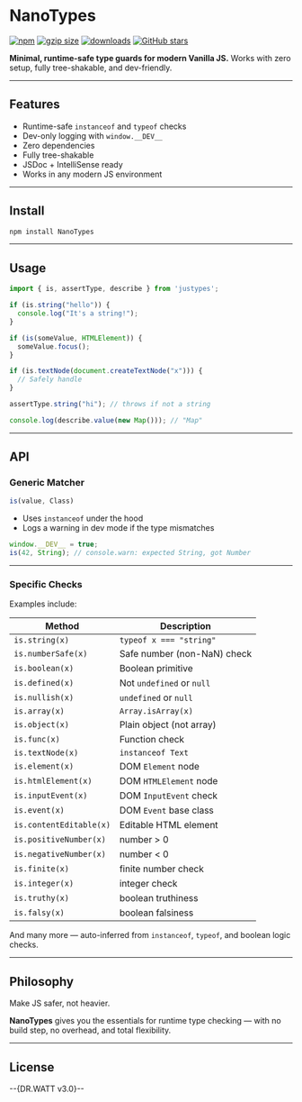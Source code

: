 # NanoTypes
[![npm](https://img.shields.io/npm/v/nanotypes)](https://www.npmjs.com/package/nanotypes)
[![gzip size](https://img.shields.io/bundlephobia/minzip/nanotypes)](https://bundlephobia.com/package/nanotypes)
[![downloads](https://img.shields.io/npm/dw/nanotypes)](https://www.npmjs.com/package/nanotypes)
[![GitHub stars](https://img.shields.io/github/stars/iWhatty/nanotypes?style=social)](https://github.com/iWhatty/nanotypes)



**Minimal, runtime-safe type guards for modern Vanilla JS.**
Works with zero setup, fully tree-shakable, and dev-friendly.

---

## Features

*  Runtime-safe `instanceof` and `typeof` checks
*  Dev-only logging with `window.__DEV__`
*  Zero dependencies
*  Fully tree-shakable
*  JSDoc + IntelliSense ready
*  Works in any modern JS environment

---

## Install

```bash
npm install NanoTypes
```

---

## Usage

```js
import { is, assertType, describe } from 'justypes';

if (is.string("hello")) {
  console.log("It's a string!");
}

if (is(someValue, HTMLElement)) {
  someValue.focus();
}

if (is.textNode(document.createTextNode("x"))) {
  // Safely handle
}

assertType.string("hi"); // throws if not a string

console.log(describe.value(new Map())); // "Map"
```

---

## API

### Generic Matcher

```js
is(value, Class)
```

* Uses `instanceof` under the hood
* Logs a warning in dev mode if the type mismatches

```js
window.__DEV__ = true;
is(42, String); // console.warn: expected String, got Number
```

---

### Specific Checks

Examples include:

| Method                    | Description                       |
|---------------------------|-----------------------------------|
| `is.string(x)`            | `typeof x === "string"`           |
| `is.numberSafe(x)`        | Safe number (non-NaN) check       |
| `is.boolean(x)`           | Boolean primitive                 |
| `is.defined(x)`           | Not `undefined` or `null`         |
| `is.nullish(x)`           | `undefined` or `null`             |
| `is.array(x)`             | `Array.isArray(x)`                |
| `is.object(x)`            | Plain object (not array)          |
| `is.func(x)`              | Function check                    |
| `is.textNode(x)`          | `instanceof Text`                 |
| `is.element(x)`           | DOM `Element` node                |
| `is.htmlElement(x)`       | DOM `HTMLElement` node            |
| `is.inputEvent(x)`        | DOM `InputEvent` check            |
| `is.event(x)`             | DOM `Event` base class            |
| `is.contentEditable(x)`   | Editable HTML element             |
| `is.positiveNumber(x)`    | number > 0                        |
| `is.negativeNumber(x)`    | number < 0                        |
| `is.finite(x)`            | finite number check               |
| `is.integer(x)`           | integer check                     |
| `is.truthy(x)`            | boolean truthiness                |
| `is.falsy(x)`             | boolean falsiness                 |

And many more — auto-inferred from `instanceof`, `typeof`, and boolean logic checks.

---

## Philosophy

Make JS safer, not heavier.

**NanoTypes** gives you the essentials for runtime type checking — with no build step, no overhead, and total flexibility.

---

## License

\--{DR.WATT v3.0}--
